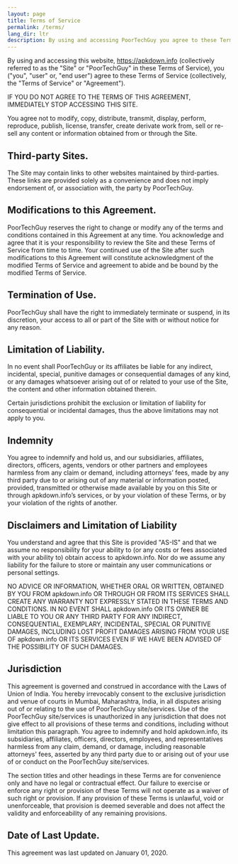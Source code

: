 ```yaml
---
layout: page
title: Terms of Service
permalink: /terms/
lang_dir: ltr
description: By using and accessing PoorTechGuy you agree to these Terms of Service Agreement.
---
```



By using and accessing this website, https://apkdown.info (collectively referred to as the "Site" or "PoorTechGuy" in these Terms of Service), you ("you", "user" or, "end user") agree to these Terms of Service (collectively, the "Terms of Service" or "Agreement").

IF YOU DO NOT AGREE TO THE TERMS OF THIS AGREEMENT, IMMEDIATELY STOP ACCESSING THIS SITE.

You agree not to modify, copy, distribute, transmit, display, perform, reproduce, publish, license, transfer, create derivate work from, sell or re-sell any content or information obtained from or through the Site.

## Third-party Sites.

The Site may contain links to other websites maintained by third-parties. These links are provided solely as a convenience and does not imply endorsement of, or association with, the party by PoorTechGuy.

## Modifications to this Agreement.

PoorTechGuy reserves the right to change or modify any of the terms and conditions contained in this Agreement at any time. You acknowledge and agree that it is your responsibility to review the Site and these Terms of Service from time to time. Your continued use of the Site after such modifications to this Agreement will constitute acknowledgment of the modified Terms of Service and agreement to abide and be bound by the modified Terms of Service.

## Termination of Use.

PoorTechGuy shall have the right to immediately terminate or suspend, in its discretion, your access to all or part of the Site with or without notice for any reason.

## Limitation of Liability.

In no event shall PoorTechGuy or its affiliates be liable for any indirect, incidental, special, punitive damages or consequential damages of any kind, or any damages whatsoever arising out of or related to your use of the Site, the content and other information obtained therein.

Certain jurisdictions prohibit the exclusion or limitation of liability for consequential or incidental damages, thus the above limitations may not apply to you.

## Indemnity

You agree to indemnify and hold us, and our subsidiaries, affiliates, directors, officers, agents, vendors or other partners and employees harmless from any claim or demand, including attorneys’ fees, made by any third party due to or arising out of any material or information posted, provided, transmitted or otherwise made available by you on this Site or through apkdown.info’s services, or by your violation of these Terms, or by your violation of the rights of another.

## Disclaimers and Limitation of Liability

You understand and agree that this Site is provided "AS-IS" and that we assume no responsibility for your ability to (or any costs or fees associated with your ability to) obtain access to apkdown.info. Nor do we assume any liability for the failure to store or maintain any user communications or personal settings.

NO ADVICE OR INFORMATION, WHETHER ORAL OR WRITTEN, OBTAINED BY YOU FROM apkdown.info OR THROUGH OR FROM ITS SERVICES SHALL CREATE ANY WARRANTY NOT EXPRESSLY STATED IN THESE TERMS AND CONDITIONS. IN NO EVENT SHALL apkdown.info OR ITS OWNER BE LIABLE TO YOU OR ANY THIRD PARTY FOR ANY INDIRECT, CONSEQUENTIAL, EXEMPLARY, INCIDENTAL, SPECIAL OR PUNITIVE DAMAGES, INCLUDING LOST PROFIT DAMAGES ARISING FROM YOUR USE OF apkdown.info OR ITS SERVICES EVEN IF WE HAVE BEEN ADVISED OF THE POSSIBILITY OF SUCH DAMAGES.

## Jurisdiction

This agreement is governed and construed in accordance with the Laws of Union of India. You hereby irrevocably consent to the exclusive jurisdiction and venue of courts in Mumbai, Maharashtra, India, in all disputes arising out of or relating to the use of PoorTechGuy site/services. Use of the PoorTechGuy site/services is unauthorized in any jurisdiction that does not give effect to all provisions of these terms and conditions, including without limitation this paragraph. You agree to indemnify and hold apkdown.info, its subsidiaries, affiliates, officers, directors, employees, and representatives harmless from any claim, demand, or damage, including reasonable attorneys' fees, asserted by any third party due to or arising out of your use of or conduct on the PoorTechGuy site/services.

The section titles and other headings in these Terms are for convenience only and have no legal or contractual effect. Our failure to exercise or enforce any right or provision of these Terms will not operate as a waiver of such right or provision. If any provision of these Terms is unlawful, void or unenforceable, that provision is deemed severable and does not affect the validity and enforceability of any remaining provisions.

## Date of Last Update.

This agreement was last updated on January 01, 2020.